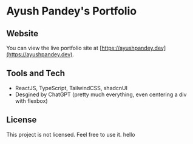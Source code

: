 # Ayush Pandey's Portfolio

## Website

You can view the live portfolio site at [https://ayushpandey.dev](https://ayushpandey.dev).

## Tools and Tech
- ReactJS, TypeScript, TailwindCSS, shadcnUI
- Desgined by ChatGPT (pretty much everything, even centering a div with flexbox)

## License

This project is not licensed. Feel free to use it.
hello
